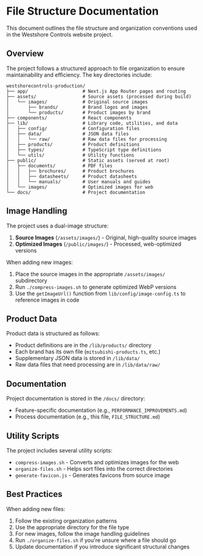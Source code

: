 # File Structure Documentation

This document outlines the file structure and organization conventions used in the Westshore Controls website project.

## Overview

The project follows a structured approach to file organization to ensure maintainability and efficiency. The key directories include:

```
westshorecontrols-production/
├── app/                    # Next.js App Router pages and routing
├── assets/                 # Source assets (processed during build)
│   └── images/             # Original source images
│       ├── brands/         # Brand logos and images
│       └── products/       # Product images by brand
├── components/             # React components
├── lib/                    # Library code, utilities, and data
│   ├── config/             # Configuration files
│   ├── data/               # JSON data files
│   │   └── raw/            # Raw data files for processing
│   ├── products/           # Product definitions
│   ├── types/              # TypeScript type definitions
│   └── utils/              # Utility functions
├── public/                 # Static assets (served at root)
│   ├── documents/          # PDF files
│   │   ├── brochures/      # Product brochures
│   │   ├── datasheets/     # Product datasheets
│   │   └── manuals/        # User manuals and guides
│   └── images/             # Optimized images for web
└── docs/                   # Project documentation
```

## Image Handling

The project uses a dual-image structure:

1. **Source Images** (`/assets/images/`) - Original, high-quality source images
2. **Optimized Images** (`/public/images/`) - Processed, web-optimized versions

When adding new images:

1. Place the source images in the appropriate `/assets/images/` subdirectory
2. Run `./compress-images.sh` to generate optimized WebP versions
3. Use the `getImageUrl()` function from `lib/config/image-config.ts` to reference images in code

## Product Data

Product data is structured as follows:

- Product definitions are in the `/lib/products/` directory
- Each brand has its own file (`mitsubishi-products.ts`, etc.)
- Supplementary JSON data is stored in `/lib/data/`
- Raw data files that need processing are in `/lib/data/raw/`

## Documentation

Project documentation is stored in the `/docs/` directory:

- Feature-specific documentation (e.g., `PERFORMANCE_IMPROVEMENTS.md`)
- Process documentation (e.g., this file, `FILE_STRUCTURE.md`)

## Utility Scripts

The project includes several utility scripts:

- `compress-images.sh` - Converts and optimizes images for the web
- `organize-files.sh` - Helps sort files into the correct directories
- `generate-favicon.js` - Generates favicons from source image

## Best Practices

When adding new files:

1. Follow the existing organization patterns
2. Use the appropriate directory for the file type
3. For new images, follow the image handling guidelines
4. Run `./organize-files.sh` if you're unsure where a file should go
5. Update documentation if you introduce significant structural changes 
